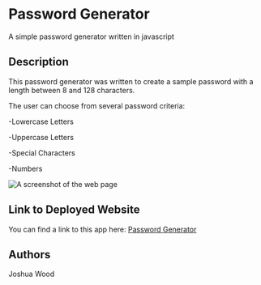 # Password Generator

A simple password generator written in javascript

## Description

This password generator was written to create a sample password with a length between 8 and 128 characters.

The user can choose from several password criteria:

-Lowercase Letters

-Uppercase Letters

-Special Characters

-Numbers

![A screenshot of the web page](./assets/images/Horiseon_screenshot.png)

## Link to Deployed Website

You can find a link to this app here: [Password Generator](https://joshuawd190.github.io/Password-Generator/)

## Authors

Joshua Wood
